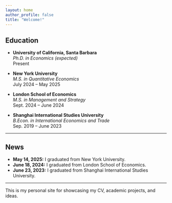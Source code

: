 ```yaml
---
layout: home
author_profile: false
title: "Welcome!"
---
```


## Education

- **University of California, Santa Barbara**  
  _Ph.D. in Economics (expected)_  
  Present

- **New York University**  
  _M.S. in Quantitative Economics_  
  July 2024 – May 2025

- **London School of Economics**  
  _M.S. in Management and Strategy_  
  Sept. 2024 – June 2024
  
- **Shanghai International Studies University**  
  _B.Econ. in International Economics and Trade_  
  Sep. 2019 – June 2023

---

## News

- **May 14, 2025:** I graduated from New York University.
- **June 18, 2024:** I graduated from London School of Economics.
- **June 23, 2023:** I graduated from Shanghai International Studies University.

---

<!-- You can add more sections as needed, e.g., Research Interests, Experience, etc. -->

This is my personal site for showcasing my CV, academic projects, and ideas.